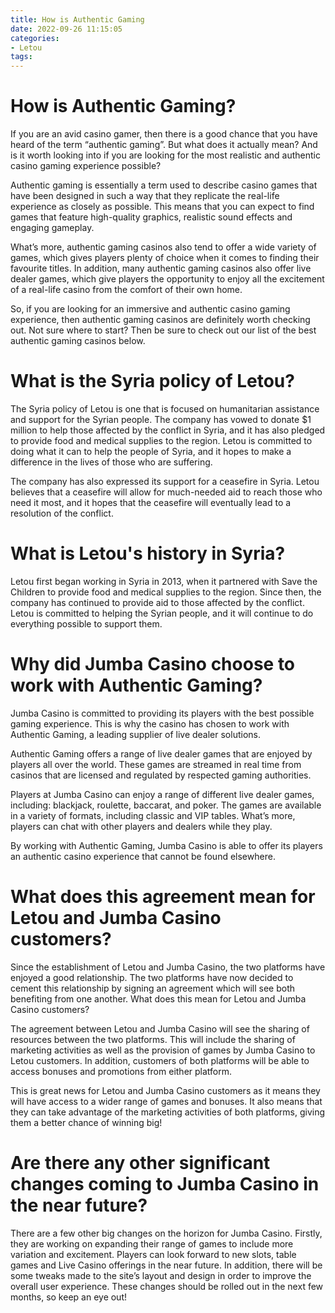 ```yaml
---
title: How is Authentic Gaming
date: 2022-09-26 11:15:05
categories:
- Letou
tags:
---
```



# How is Authentic Gaming?

If you are an avid casino gamer, then there is a good chance that you have heard of the term “authentic gaming”. But what does it actually mean? And is it worth looking into if you are looking for the most realistic and authentic casino gaming experience possible?

Authentic gaming is essentially a term used to describe casino games that have been designed in such a way that they replicate the real-life experience as closely as possible. This means that you can expect to find games that feature high-quality graphics, realistic sound effects and engaging gameplay.

What’s more, authentic gaming casinos also tend to offer a wide variety of games, which gives players plenty of choice when it comes to finding their favourite titles. In addition, many authentic gaming casinos also offer live dealer games, which give players the opportunity to enjoy all the excitement of a real-life casino from the comfort of their own home.

So, if you are looking for an immersive and authentic casino gaming experience, then authentic gaming casinos are definitely worth checking out. Not sure where to start? Then be sure to check out our list of the best authentic gaming casinos below.

# What is the Syria policy of Letou?

The Syria policy of Letou is one that is focused on humanitarian assistance and support for the Syrian people. The company has vowed to donate $1 million to help those affected by the conflict in Syria, and it has also pledged to provide food and medical supplies to the region. Letou is committed to doing what it can to help the people of Syria, and it hopes to make a difference in the lives of those who are suffering.

The company has also expressed its support for a ceasefire in Syria. Letou believes that a ceasefire will allow for much-needed aid to reach those who need it most, and it hopes that the ceasefire will eventually lead to a resolution of the conflict.

# What is Letou's history in Syria?

Letou first began working in Syria in 2013, when it partnered with Save the Children to provide food and medical supplies to the region. Since then, the company has continued to provide aid to those affected by the conflict. Letou is committed to helping the Syrian people, and it will continue to do everything possible to support them.

# Why did Jumba Casino choose to work with Authentic Gaming?

Jumba Casino is committed to providing its players with the best possible gaming experience. This is why the casino has chosen to work with Authentic Gaming, a leading supplier of live dealer solutions.

Authentic Gaming offers a range of live dealer games that are enjoyed by players all over the world. These games are streamed in real time from casinos that are licensed and regulated by respected gaming authorities.

Players at Jumba Casino can enjoy a range of different live dealer games, including: blackjack, roulette, baccarat, and poker. The games are available in a variety of formats, including classic and VIP tables. What’s more, players can chat with other players and dealers while they play.

By working with Authentic Gaming, Jumba Casino is able to offer its players an authentic casino experience that cannot be found elsewhere.

# What does this agreement mean for Letou and Jumba Casino customers?

Since the establishment of Letou and Jumba Casino, the two platforms have enjoyed a good relationship. The two platforms have now decided to cement this relationship by signing an agreement which will see both benefiting from one another. What does this mean for Letou and Jumba Casino customers?

The agreement between Letou and Jumba Casino will see the sharing of resources between the two platforms. This will include the sharing of marketing activities as well as the provision of games by Jumba Casino to Letou customers. In addition, customers of both platforms will be able to access bonuses and promotions from either platform.

This is great news for Letou and Jumba Casino customers as it means they will have access to a wider range of games and bonuses. It also means that they can take advantage of the marketing activities of both platforms, giving them a better chance of winning big!

# Are there any other significant changes coming to Jumba Casino in the near future?

There are a few other big changes on the horizon for Jumba Casino. Firstly, they are working on expanding their range of games to include more variation and excitement. Players can look forward to new slots, table games and Live Casino offerings in the near future. In addition, there will be some tweaks made to the site’s layout and design in order to improve the overall user experience. These changes should be rolled out in the next few months, so keep an eye out!